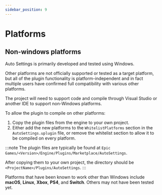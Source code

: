```yaml
---
sidebar_position: 9
---
```


# Platforms

## Non-windows platforms

Auto Settings is primarily developed and tested using Windows.

Other platforms are not officially supported or tested as a target platform, but all of the plugin functionality is platform-independent and in fact multiple users have confirmed full compatibility with various other platforms.

The project will need to support code and compile through Visual Studio or another IDE to support non-Windows platforms.

To allow the plugin to compile on other platforms:

1. Copy the plugin files from the engine to your own project.
2. Either add the new platforms to the `WhitelistPlatforms` section in the `AutoSettings.uplugin` file, or remove the whitelist section to allow it to be compiled on every platform.

:::note
The plugin files are typically be found at `Epic Games/<Version>/Engine/Plugins/Marketplace/AutoSettings`.

After copying them to your own project, the directory should be `<ProjectName>/Plugins/AutoSettings`.
:::

Platforms that have been known to work other than Windows include **macOS**, **Linux**, **Xbox**, **PS4**, and **Switch**. Others may not have been tested yet.